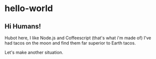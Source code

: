 # hello-world

## Hi Humans!

Hubot here, I like Node.js and Coffeescript (that's what i'm made of) I've had tacos on the moon and find them far superior to Earth tacos.

Let's make another situation.
